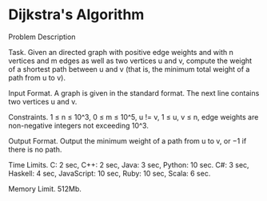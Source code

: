# Dijkstra's Algorithm

Problem Description

Task. Given an directed graph with positive edge weights and with n vertices and m edges as well as two vertices u and v, compute the weight of a shortest path between u and v (that is, the minimum total weight of a path from u to v).

Input Format. A graph is given in the standard format. The next line contains two vertices u and v.

Constraints. 1 ≤ n ≤ 10^3, 0 ≤ m ≤ 10^5, u != v, 1 ≤ u, v ≤ n, edge weights are non-negative integers not
exceeding 10^3.

Output Format. Output the minimum weight of a path from u to v, or −1 if there is no path.

Time Limits. C: 2 sec, C++: 2 sec, Java: 3 sec, Python: 10 sec. C#: 3 sec, Haskell: 4 sec, JavaScript: 10 sec, Ruby: 10 sec, Scala: 6 sec.

Memory Limit. 512Mb.
